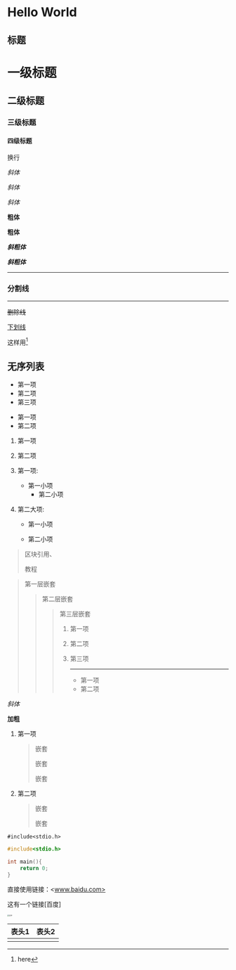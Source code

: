 # Hello World

## 标题

# 一级标题

## 二级标题

### 三级标题

#### 四级标题

换行     

*斜体*

*斜体*

_斜体_

**粗体**

__粗体__

***斜粗体***

***斜粗体***

******************

### 分割线

---------------

~~删除线~~

<u>下划线</u>

这样用[^tip]

[^tip]: here

## 无序列表

- 第一项
- 第二项
- 第三项

+ 第一项
+ 第二项

1. 第一项
2. 第二项

1. 第一项:
   	- 第一小项
      	- 第二小项

2. 第二大项:

   - 第一小项

   - 第二小项

> 区块引用、
>
> 教程

> 第一层嵌套
>
> > 第二层嵌套
> >
> > > 第三层嵌套
> > >
> > > 1. 第一项
> > >
> > > 2. 第二项
> > >
> > > 3. 第三项
> > >
> > >    ----------
> > >
> > >    + 第一项
> > >    + 第二项

*斜体*

**加粗**

1. 第一项

   > 嵌套
   >
   > 嵌套
   >
   > 嵌套

2. 第二项

   > 嵌套
   >
   > 嵌套

`#include<stdio.h>`

``` C
#include<stdio.h>

int main(){
	return 0;
}
```

直接使用链接：<www.baidu.com>

这有一个链接[百度]

<img src="C:\Users\12507\Desktop\前端学习\images\q.bmp" alt="文字" style="zoom:25%;" />

| 表头1 | 表头2 |
| ----- | ----- |
|       |       |

